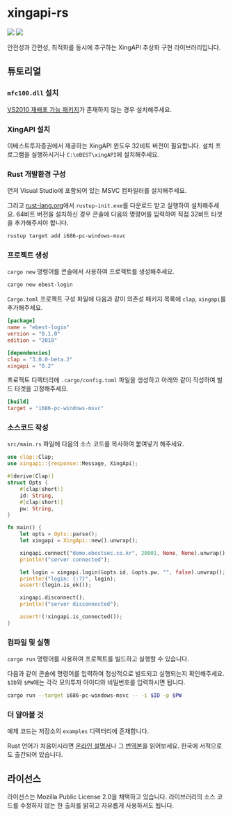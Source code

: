 # xingapi-rs

[![][crate-img]](https://crates.io/crates/xingapi)
[![][docs-rs-img]](https://docs.rs/xingapi/)

[crate-img]: https://img.shields.io/crates/v/xingapi.svg
[docs-rs-img]: https://docs.rs/xingapi/badge.svg

안전성과 간편성, 최적화를 동시에 추구하는 XingAPI 추상화 구현 라이브러리입니다.

## 튜토리얼
### `mfc100.dll` 설치
[VS2010 재배포 가능 패키지][mfc100]가 존재하지 않는 경우 설치해주세요.

[mfc100]: https://www.microsoft.com/ko-KR/download/details.aspx?id=26999

### XingAPI 설치
이베스트투자증권에서 제공하는 XingAPI 윈도우 32비트 버전이 필요합니다. 설치
프로그램을 실행하시거나 `C:\eBEST\xingAPI`에 설치해주세요.

### Rust 개발환경 구성
먼저 Visual Studio에 포함되어 있는 MSVC 컴파일러를 설치해주세요.

그리고 [rust-lang.org][rust-get-started]에서 `rustup-init.exe`를 다운로드 받고
실행하여 설치해주세요. 64비트 버전을 설치하신 경우 콘솔에 다음의 명령어를
입력하여 직접 32비트 타겟을 추가해주셔야 합니다.

[rust-get-started]: https://www.rust-lang.org/learn/get-started

```sh
rustup target add i686-pc-windows-msvc
```

### 프로젝트 생성
`cargo new` 명령어를 콘솔에서 사용하여 프로젝트를 생성해주세요.

```sh
cargo new ebest-login
```

`Cargo.toml` 프로젝트 구성 파일에 다음과 같이 의존성 패키지 목록에 `clap`,
`xingapi`를 추가해주세요.

```toml
[package]
name = "ebest-login"
version = "0.1.0"
edition = "2018"

[dependencies]
clap = "3.0.0-beta.2"
xingapi = "0.2"
```

프로젝트 디렉터리에 `.cargo/config.toml` 파일을 생성하고 아래와 같이 작성하여
빌드 타겟을 고정해주세요.
```toml
[build]
target = "i686-pc-windows-msvc"
```

### 소스코드 작성
`src/main.rs` 파일에 다음의 소스 코드를 복사하여 붙여넣기 해주세요.

```rust
use clap::Clap;
use xingapi::{response::Message, XingApi};

#[derive(Clap)]
struct Opts {
    #[clap(short)]
    id: String,
    #[clap(short)]
    pw: String,
}

fn main() {
    let opts = Opts::parse();
    let xingapi = XingApi::new().unwrap();

    xingapi.connect("demo.ebestsec.co.kr", 20001, None, None).unwrap();
    println!("server connected");

    let login = xingapi.login(&opts.id, &opts.pw, "", false).unwrap();
    println!("login: {:?}", login);
    assert!(login.is_ok());

    xingapi.disconnect();
    println!("server disconnected");

    assert!(!xingapi.is_connected());
}
```

### 컴파일 및 실행
`cargo run` 명령어를 사용하여 프로젝트를 빌드하고 실행할 수 있습니다.

다음과 같이 콘솔에 명령어를 입력하여 정상적으로 빌드되고 실행되는지
확인해주세요. `$ID`와 `$PW`에는 각각 모의투자 아이디와 비밀번호를 입력하시면
됩니다.

```sh
cargo run --target i686-pc-windows-msvc -- -i $ID -p $PW
```

### 더 알아볼 것
예제 코드는 저장소의 `examples` 디렉터리에 존재합니다.

Rust 언어가 처음이시라면 [온라인 설명서][book]나 그 [번역본][book-ko]을
읽어보세요. 한국에 서적으로도 출간되어 있습니다.

[book]: https://doc.rust-lang.org/book/
[book-ko]: https://rinthel.github.io/rust-lang-book-ko/

## 라이선스
라이선스는 Mozilla Public License 2.0을 채택하고 있습니다. 라이브러리의 소스
코드를 수정하지 않는 한 출처를 밝히고 자유롭게 사용하셔도 됩니다.
